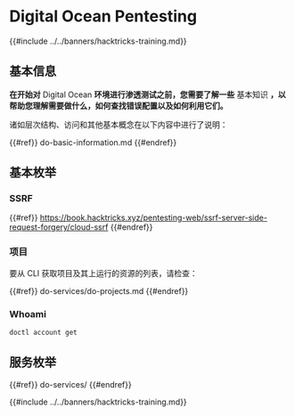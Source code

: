 # Digital Ocean Pentesting

{{#include ../../banners/hacktricks-training.md}}

## 基本信息

**在开始对** Digital Ocean **环境进行渗透测试之前，您需要了解一些** 基本知识 **，以帮助您理解需要做什么，如何查找错误配置以及如何利用它们。**

诸如层次结构、访问和其他基本概念在以下内容中进行了说明：

{{#ref}}
do-basic-information.md
{{#endref}}

## 基本枚举

### SSRF

{{#ref}}
https://book.hacktricks.xyz/pentesting-web/ssrf-server-side-request-forgery/cloud-ssrf
{{#endref}}

### 项目

要从 CLI 获取项目及其上运行的资源的列表，请检查：

{{#ref}}
do-services/do-projects.md
{{#endref}}

### Whoami
```bash
doctl account get
```
## 服务枚举

{{#ref}}
do-services/
{{#endref}}

{{#include ../../banners/hacktricks-training.md}}
